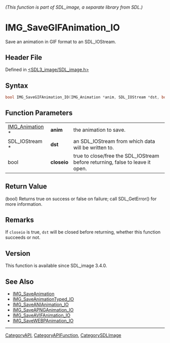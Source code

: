 ###### (This function is part of SDL_image, a separate library from SDL.)
# IMG_SaveGIFAnimation_IO

Save an animation in GIF format to an SDL_IOStream.

## Header File

Defined in [<SDL3_image/SDL_image.h>](https://github.com/libsdl-org/SDL_image/blob/main/include/SDL3_image/SDL_image.h)

## Syntax

```c
bool IMG_SaveGIFAnimation_IO(IMG_Animation *anim, SDL_IOStream *dst, bool closeio);
```

## Function Parameters

|                                  |             |                                                                               |
| -------------------------------- | ----------- | ----------------------------------------------------------------------------- |
| [IMG_Animation](IMG_Animation) * | **anim**    | the animation to save.                                                        |
| SDL_IOStream *                   | **dst**     | an SDL_IOStream from which data will be written to.                           |
| bool                             | **closeio** | true to close/free the SDL_IOStream before returning, false to leave it open. |

## Return Value

(bool) Returns true on success or false on failure; call SDL_GetError() for
more information.

## Remarks

If `closeio` is true, `dst` will be closed before returning, whether this
function succeeds or not.

## Version

This function is available since SDL_image 3.4.0.

## See Also

- [IMG_SaveAnimation](IMG_SaveAnimation)
- [IMG_SaveAnimationTyped_IO](IMG_SaveAnimationTyped_IO)
- [IMG_SaveANIAnimation_IO](IMG_SaveANIAnimation_IO)
- [IMG_SaveAPNGAnimation_IO](IMG_SaveAPNGAnimation_IO)
- [IMG_SaveAVIFAnimation_IO](IMG_SaveAVIFAnimation_IO)
- [IMG_SaveWEBPAnimation_IO](IMG_SaveWEBPAnimation_IO)

----
[CategoryAPI](CategoryAPI), [CategoryAPIFunction](CategoryAPIFunction), [CategorySDLImage](CategorySDLImage)

